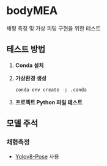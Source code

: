 # bodyMEA

채형 측정 및 가상 피팅 구현을 위한 테스트

## 테스트 방법

1. **Conda 설치**

2. **가상환경 생성**

    ```bash
    conda env create -p .conda
    ```

3. **프로젝트 Python 파일 테스트**

## 모델 주석

### 채형측정
-   [Yolov8-Pose](https://docs.ultralytics.com/models/yolo11/) 사용